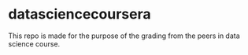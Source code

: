 # datasciencecoursera
This repo is made for the purpose of the grading from the peers in data science course.
